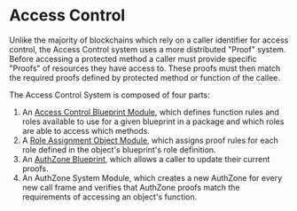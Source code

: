 # Access Control

Unlike the majority of blockchains which rely on a caller identifier for access control,
the Access Control system uses a more distributed "Proof" system. Before accessing a protected
method a caller must provide specific "Proofs" of resources they have access to. These proofs
must then match the required proofs defined by protected method or function of the callee.

The Access Control System is composed of four parts:

1. An [Access Control Blueprint Module](role_definition.md),
which defines function rules and roles available to use for a given blueprint in a package and which roles are able
to access which methods.
2. A [Role Assignment Object Module](role_assignment.md),
which assigns proof rules for each role defined in the object's blueprint's role definition.
3. An [AuthZone Blueprint](../../architecture/application/blueprint/README.md), which allows
a caller to update their current proofs.
4. An AuthZone System Module, which creates a new AuthZone for every new call frame and verifies
   that AuthZone proofs match the requirements of accessing an object's function.